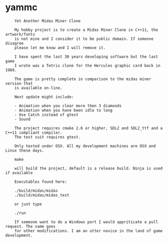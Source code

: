 # yammc

        Yet Another Midas Miner Clone

        My hobby project is to create a Midas Miner Clone in C++11, the artwork/fonts
        is not mine and I consider it to be public domain. If someone disagree
        please let me know and I will remove it.

        I have spent the last 30 years developing software but the last game
        I wrote was a Tetris clone for the Hercules graphic card back in 1989.

        The game is pretty complete in comparison to the midas miner version that
        is available on-line.

        Next update might include:

        - Animation when you clear more then 3 diamonds
        - Animation when you have been idle to long
        - Use Catch instead of gtest
        - Sound

        The project requires cmake 2.6 or higher, SDL2 and SDL2_ttf and a C++11 compliant compiler.
        The test suit requires gtest.

        Only tested under OSX. All my development machines are OSX and Linux these days.

        make

        will build the project, default is a release build. Ninja is used if available

        Executables found here:

        ./build/midas/midas
        ./build/midas/midas_test

        or just type

        ./run

        If someone want to do a Windows port I would appriticate a pull request. The same goes
        for other modifications. I am an utter novice in the land of game development.